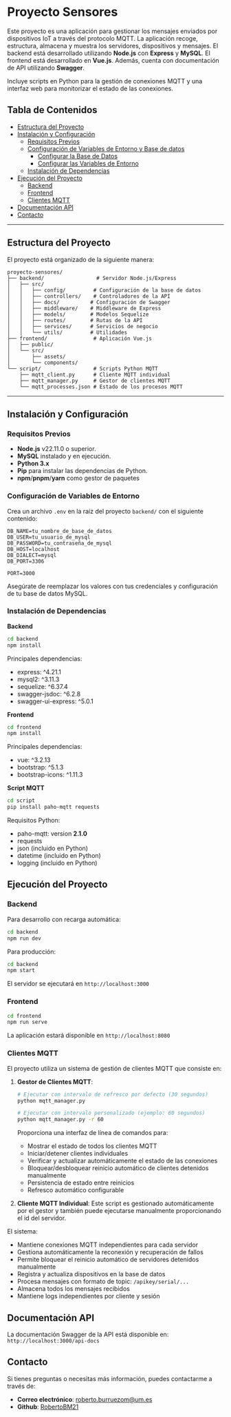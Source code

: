 # Proyecto Sensores

Este proyecto es una aplicación para gestionar los mensajes enviados por dispositivos IoT a través del protocolo MQTT. La aplicación recoge, estructura, almacena y muestra los servidores, dispositivos y mensajes. El backend está desarrollado utilizando **Node.js** con **Express** y **MySQL**. El frontend está desarrollado en **Vue.js**. Además, cuenta con documentación de API utilizando **Swagger**.

Incluye scripts en Python para la gestión de conexiones MQTT y una interfaz web para monitorizar el estado de las conexiones.

## Tabla de Contenidos

- [Estructura del Proyecto](#estructura-del-proyecto)
- [Instalación y Configuración](#instalación-y-configuración)
  - [Requisitos Previos](#requisitos-previos)
  - [Configuración de Variables de Entorno y Base de datos](#configuración-de-variables-de-entorno-y-base-de-datos)
    - [Configurar la Base de Datos](#configurar-la-base-de-datos)
    - [Configurar las Variables de Entorno](#configurar-las-variables-de-entorno)
  - [Instalación de Dependencias](#instalación-de-dependencias)
- [Ejecución del Proyecto](#ejecución-del-proyecto)
  - [Backend](#backend)
  - [Frontend](#frontend)
  - [Clientes MQTT](#clientes-mqtt)
- [Documentación API](#documentación-api)
- [Contacto](#contacto)

---

## Estructura del Proyecto

El proyecto está organizado de la siguiente manera:

```
proyecto-sensores/
├── backend/                 # Servidor Node.js/Express
│   ├── src/
│   │   ├── config/         # Configuración de la base de datos
│   │   ├── controllers/    # Controladores de la API
│   │   ├── docs/          # Configuración de Swagger
│   │   ├── middleware/    # Middleware de Express
│   │   ├── models/        # Modelos Sequelize
│   │   ├── routes/        # Rutas de la API
│   │   ├── services/      # Servicios de negocio
│   │   └── utils/         # Utilidades
├── frontend/               # Aplicación Vue.js
│   ├── public/
│   └── src/
│       ├── assets/
│       └── components/
└── script/                 # Scripts Python MQTT
    ├── mqtt_client.py      # Cliente MQTT individual
    ├── mqtt_manager.py     # Gestor de clientes MQTT
    └── mqtt_processes.json # Estado de los procesos MQTT
```

---

## Instalación y Configuración

### Requisitos Previos

- **Node.js** v22.11.0 o superior.
- **MySQL** instalado y en ejecución.
- **Python 3.x**
- **Pip** para instalar las dependencias de Python.
- **npm**/**pnpm**/**yarn** como gestor de paquetes

### Configuración de Variables de Entorno

Crea un archivo `.env` en la raíz del proyecto `backend/` con el siguiente contenido:

```env
DB_NAME=tu_nombre_de_base_de_datos
DB_USER=tu_usuario_de_mysql
DB_PASSWORD=tu_contraseña_de_mysql
DB_HOST=localhost
DB_DIALECT=mysql
DB_PORT=3306

PORT=3000
```

Asegúrate de reemplazar los valores con tus credenciales y configuración de tu base de datos MySQL.

### Instalación de Dependencias

**Backend**

```bash
cd backend
npm install
```

Principales dependencias:

- express: ^4.21.1
- mysql2: ^3.11.3
- sequelize: ^6.37.4
- swagger-jsdoc: ^6.2.8
- swagger-ui-express: ^5.0.1

**Frontend**

```bash
cd frontend
npm install
```

Principales dependencias:

- vue: ^3.2.13
- bootstrap: ^5.1.3
- bootstrap-icons: ^1.11.3

**Script MQTT**

```bash
cd script
pip install paho-mqtt requests
```

Requisitos Python:

- paho-mqtt: version **2.1.0**
- requests
- json (incluido en Python)
- datetime (incluido en Python)
- logging (incluido en Python)

## Ejecución del Proyecto

### Backend

Para desarrollo con recarga automática:

```bash
cd backend
npm run dev
```

Para producción:

```bash
cd backend
npm start
```

El servidor se ejecutará en `http://localhost:3000`

### Frontend

```bash
cd frontend
npm run serve
```

La aplicación estará disponible en `http://localhost:8080`

### Clientes MQTT

El proyecto utiliza un sistema de gestión de clientes MQTT que consiste en:

1. **Gestor de Clientes MQTT**:

   ```bash
   # Ejecutar con intervalo de refresco por defecto (30 segundos)
   python mqtt_manager.py

   # Ejecutar con intervalo personalizado (ejemplo: 60 segundos)
   python mqtt_manager.py -r 60
   ```

   Proporciona una interfaz de línea de comandos para:

   - Mostrar el estado de todos los clientes MQTT
   - Iniciar/detener clientes individuales
   - Verificar y actualizar automáticamente el estado de las conexiones
   - Bloquear/desbloquear reinicio automático de clientes detenidos manualmente
   - Persistencia de estado entre reinicios
   - Refresco automático configurable

2. **Cliente MQTT Individual**:
   Este script es gestionado automáticamente por el gestor y también puede ejecutarse manualmente proporcionando el id del servidor.

El sistema:

- Mantiene conexiones MQTT independientes para cada servidor
- Gestiona automáticamente la reconexión y recuperación de fallos
- Permite bloquear el reinicio automático de servidores detenidos manualmente
- Registra y actualiza dispositivos en la base de datos
- Procesa mensajes con formato de topic: `/apikey/serial/...`
- Almacena todos los mensajes recibidos
- Mantiene logs independientes por cliente y sesión

## Documentación API

La documentación Swagger de la API está disponible en:
`http://localhost:3000/api-docs`

## Contacto

Si tienes preguntas o necesitas más información, puedes contactarme a través de:

- **Correo electrónico**: roberto.burruezom@um.es
- **Github**: [RobertoBM21](https://github.com/RobertoBM21)
